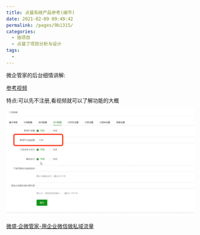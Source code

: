 ```yaml
---
title: 点餐系统产品参考(细节)
date: 2021-02-09 09:49:42
permalink: /pages/9b1315/
categories:
  - 按项目
  - 点餐了项目分析与设计
tags:
  - 
---
```



微企管家的后台细情讲解:

[参考视频](https://www.wshoto.com/wi_website_videoDetail.php?id=54)

特点:可以先不注册,看视频就可以了解功能的大概



<img src="./minilet/image-20210209095135525.png" alt="image-20210209095135525" style="zoom:50%;" />



[微盛·企微管家-用企业微信做私域流量](https://www.wshoto.com/wi_website_product-manual.php#7220)



